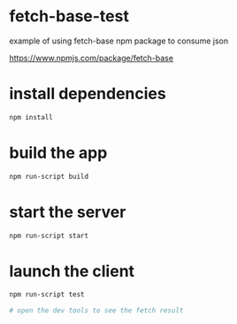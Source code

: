 # fetch-base-test
example of using fetch-base npm package to consume json

https://www.npmjs.com/package/fetch-base

# install dependencies
```bash
npm install
```

# build the app
```bash
npm run-script build
```

# start the server
```bash
npm run-script start
```

# launch the client
```bash
npm run-script test

# open the dev tools to see the fetch result
```
